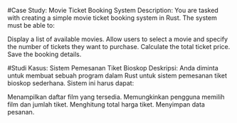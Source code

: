 #Case Study: Movie Ticket Booking System
Description:
You are tasked with creating a simple movie ticket booking system in Rust. The system must be able to:

Display a list of available movies.
Allow users to select a movie and specify the number of tickets they want to purchase.
Calculate the total ticket price.
Save the booking details.


#Studi Kasus: Sistem Pemesanan Tiket Bioskop
Deskripsi: Anda diminta untuk membuat sebuah program dalam Rust untuk sistem pemesanan tiket bioskop sederhana. Sistem ini harus dapat:

Menampilkan daftar film yang tersedia.
Memungkinkan pengguna memilih film dan jumlah tiket.
Menghitung total harga tiket.
Menyimpan data pesanan.
